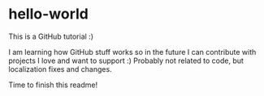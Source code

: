 # hello-world
This is a GitHub tutorial :)

I am learning how GitHub stuff works so in the future I can contribute with projects I love and want to support :)
Probably not related to code, but localization fixes and changes.

Time to finish this readme!
